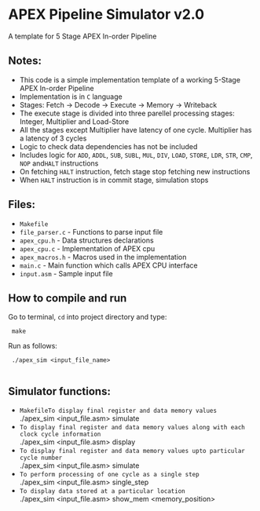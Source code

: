 # APEX Pipeline Simulator v2.0
A template for 5 Stage APEX In-order Pipeline

## Notes:

 - This code is a simple implementation template of a working 5-Stage APEX In-order Pipeline
 - Implementation is in `C` language
 - Stages: Fetch -> Decode -> Execute -> Memory -> Writeback
 - The execute stage is divided into three parellel processing stages: Integer, Multiplier and Load-Store
 - All the stages except Multiplier have latency of one cycle. Multiplier has a latency of 3 cycles
 - Logic to check data dependencies has not be included
 - Includes logic for `ADD`, `ADDL`, `SUB`, `SUBL`, `MUL`, `DIV`, `LOAD`, `STORE`, `LDR`,  `STR`, `CMP`, `NOP` and`HALT` instructions
 - On fetching `HALT` instruction, fetch stage stop fetching new instructions
 - When `HALT` instruction is in commit stage, simulation stops

## Files:

 - `Makefile`
 - `file_parser.c` - Functions to parse input file
 - `apex_cpu.h` - Data structures declarations
 - `apex_cpu.c` - Implementation of APEX cpu
 - `apex_macros.h` - Macros used in the implementation
 - `main.c` - Main function which calls APEX CPU interface
 - `input.asm` - Sample input file

## How to compile and run

 Go to terminal, `cd` into project directory and type:
```
 make
```
 Run as follows:
```
 ./apex_sim <input_file_name>
 
```
## Simulator functions:

 - `MakefileTo display final register and data memory values`<br>
 ./apex_sim <input_file.asm> simulate
 - `To display final register and data memory values along with each clock cycle information`<br>
 ./apex_sim <input_file.asm> display
 - `To display final register and data memory values upto particular cycle number`<br>
 ./apex_sim <input_file.asm> simulate <no of cycles>
 - `To perform processing of one cycle as a single step`<br>
 ./apex_sim <input_file.asm> single_step
 - `To display data stored at a particular location`<br>
 ./apex_sim <input_file.asm> show_mem <memory_position>

